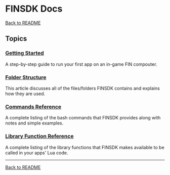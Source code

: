# FINSDK Docs

[Back to README](../README.md)

## Topics

### [Getting Started](./getting_started.md)

A step-by-step guide to run your first app on an in-game FIN compouter.

### [Folder Structure](./folders.md)

This article discusses all of the files/folders FINSDK contains and explains how they are used.

### [Commands Reference](./commands.md)

A complete listing of the bash commands that FINSDK provides along with notes and simple examples.

### [Library Function Reference](./library.md)

A complete listing of the library functions that FINSDK makes available to be called in your apps' Lua code.

---

[Back to README](../README.md)
